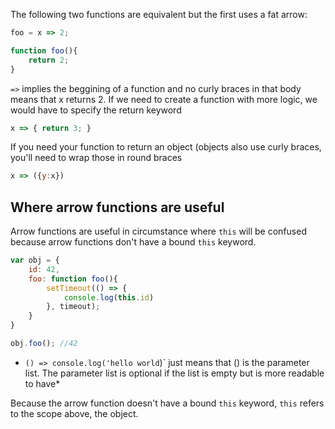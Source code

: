 The following two functions are equivalent but the first uses a fat arrow:

```js
foo = x => 2;
```

```js
function foo(){
    return 2;
}
```

`=>` implies the beggining of a function and no curly braces in that body means that x returns 2. If we need to create a function with more logic, we would have to specify the return keyword

```js
x => { return 3; }
```

If you need your function to return an object (objects also use curly braces, you'll need to wrap those in round braces 

```js
x => ({y:x})
```

## Where arrow functions are useful

Arrow functions are useful in circumstance where `this` will be confused because arrow functions don't have a bound `this` keyword.

```js
var obj = {
    id: 42,
    foo: function foo(){
        setTimeout(() => {
            console.log(this.id)
        }, timeout);
    }
}

obj.foo(); //42
```

* `() => console.log('hello world`)` just means that () is the parameter list. The parameter list is optional if the list is empty but is more readable to have*

Because the arrow function doesn't have a bound `this` keyword, `this` refers to the scope above, the object.

